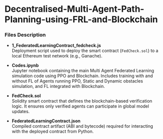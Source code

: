 # Decentralised-Multi-Agent-Path-Planning-using-FRL-and-Blockchain

### Files Description

- **1_FederatedLearningContract_fedcheck.js**  
  Deployment script used to deploy the smart contract (`FedCheck.sol`) to a local Ethereum test network (e.g., Ganache).

- **Codes.ipynb**  
  Jupyter notebook containing the main Multi Agent Federated Learning simulation code using PPO and Blockchain. Includes training with and without FL of Agents running PPO, Static and Dynamic obstacles simulation, and FL integrated with Blockchain.

- **FedCheck.sol**  
  Solidity smart contract that defines the blockchain-based verification logic. It ensures only verified agents can participate in global model updates.

- **FederatedLearningContract.json**  
  Compiled contract artifact (ABI and bytecode) required for interacting with the deployed contract from Python.
